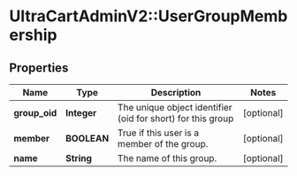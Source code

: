 # UltraCartAdminV2::UserGroupMembership

## Properties
Name | Type | Description | Notes
------------ | ------------- | ------------- | -------------
**group_oid** | **Integer** | The unique object identifier (oid for short) for this group | [optional] 
**member** | **BOOLEAN** | True if this user is a member of the group. | [optional] 
**name** | **String** | The name of this group. | [optional] 


